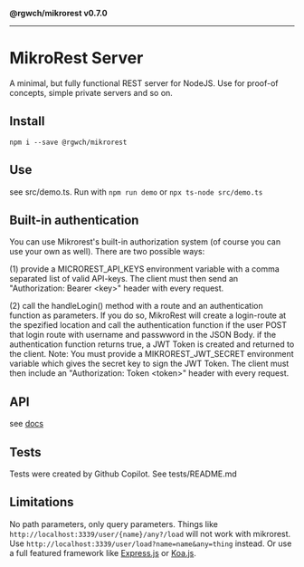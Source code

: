 **@rgwch/mikrorest v0.7.0**

***

# MikroRest Server

A minimal, but fully functional REST server for NodeJS.
Use for proof-of concepts, simple private servers and so on.

## Install

`npm i --save @rgwch/mikrorest`

## Use

see src/demo.ts. Run with `npm run demo` or `npx ts-node src/demo.ts`

## Built-in authentication

You can use Mikrorest's built-in authorization system (of course you can use your own as well). There are two possible ways:

(1) provide a MICROREST_API_KEYS environment variable with a comma separated list of valid API-keys. The client must then send an "Authorization: Bearer &lt;key&gt;" header with every request.

(2) call the handleLogin() method with a route and an authentication function as parameters. If you do so, MikroRest will create a login-route at the spezified location and call the authentication function if the user POST that login route with username and passwword in the JSON Body. if the authentication function returns true, a JWT Token is created and returned to the client. Note: You must provide a MIKROREST_JWT_SECRET environment variable which gives the secret key to sign the JWT Token.
The client must then include an "Authorization: Token &lt;token&gt;" header with every request.

## API

see [docs](_media/globals.md)

## Tests

Tests were created by Github Copilot. See tests/README.md

## Limitations

No path parameters, only query parameters. Things like `http://localhost:3339/user/{name}/any?/load` will not work with mikrorest. Use `http://localhost:3339/user/load?name=name&any=thing` instead. 
Or use a full featured framework like [Express.js](https://expressjs.com/) or [Koa.js](https://koajs.com/#introduction).
